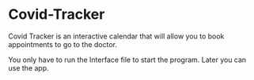 # Covid-Tracker

Covid Tracker is an interactive calendar that will allow you to book appointments to go to the doctor.

You only have to run the Interface file to start the program. Later you can use the app.
